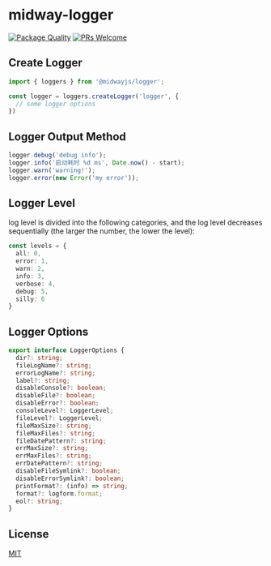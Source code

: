 # midway-logger

[![Package Quality](http://npm.packagequality.com/shield/@midwayjs/logger.svg)](http://packagequality.com/#?package=@midwayjs/logger)
[![PRs Welcome](https://img.shields.io/badge/PRs-welcome-brightgreen.svg)](https://github.com/midwayjs/midway/pulls)


## Create Logger

```ts
import { loggers } from '@midwayjs/logger';

const logger = loggers.createLogger('logger', {
  // some logger options
})
```

## Logger Output Method

```ts
logger.debug('debug info');
logger.info('启动耗时 %d ms', Date.now() - start);
logger.warn('warning!');
logger.error(new Error('my error'));
```

## Logger Level

log level is divided into the following categories, and the log level decreases sequentially (the larger the number, the lower the level):

```ts
const levels = { 
  all: 0,
  error: 1,
  warn: 2,
  info: 3,
  verbose: 4,
  debug: 5,
  silly: 6
}
```

## Logger Options

```ts
export interface LoggerOptions {
  dir?: string;
  fileLogName?: string;
  errorLogName?: string;
  label?: string;
  disableConsole?: boolean;
  disableFile?: boolean;
  disableError?: boolean;
  consoleLevel?: LoggerLevel;
  fileLevel?: LoggerLevel;
  fileMaxSize?: string;
  fileMaxFiles?: string;
  fileDatePattern?: string;
  errMaxSize?: string;
  errMaxFiles?: string;
  errDatePattern?: string;
  disableFileSymlink?: boolean;
  disableErrorSymlink?: boolean;
  printFormat?: (info) => string;
  format?: logform.format;
  eol?: string;
}
```

## License

[MIT]((http://github.com/midwayjs/logger/blob/master/LICENSE))
